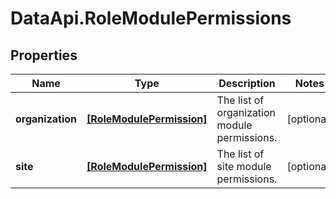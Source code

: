 # DataApi.RoleModulePermissions

## Properties
Name | Type | Description | Notes
------------ | ------------- | ------------- | -------------
**organization** | [**[RoleModulePermission]**](RoleModulePermission.md) | The list of organization module permissions. | [optional] 
**site** | [**[RoleModulePermission]**](RoleModulePermission.md) | The list of site module permissions. | [optional] 
